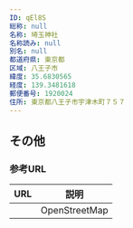 ```yaml
---
ID: qEl8S
総称: null
名称: 埼玉神社
名称読み: null
別名: null
都道府県: 東京都
区域: 八王子市
緯度: 35.6830565
経度: 139.3481618
郵便番号: 1920024
住所: 東京都八王子市宇津木町７５７
---
```


## その他

### 参考URL

| URL | 説明          |
| --- | ------------- |
|     | OpenStreetMap |
